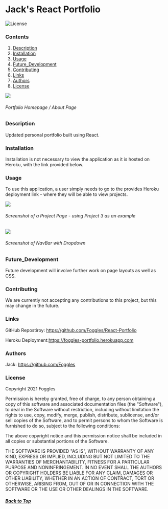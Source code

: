 # Jack's React Portfolio
![License](https://img.shields.io/badge/License-MIT-blue)

### Contents
1. [Description](#Description)
2. [Installation](#Installation)
3. [Usage](#Usage)
4. [Future_Development](#Future_Development)
5. [Contributing](#Contributing)
6. [Links](#Links)
7. [Authors](#Authors)
8. [License](#License)

[<img src="https://res.cloudinary.com/denkxexyj/image/upload/v1623650017/portfolio1_poehbi.png">](About-Page/Home-Page)
###### Portfolio Homepage / About Page
### Description
Updated personal portfolio built using React. 

### Installation
Installation is not necessary to view the application as it is hosted on Heroku, with the link provided below.

### Usage
To use this application, a user simply needs to go to the provides Heroku deployment link - where they will be able to view projects.

[<img src="https://res.cloudinary.com/denkxexyj/image/upload/v1623650014/portfolio2_tfafxl.png">](About-Page/Home-Page)
###### Screenshot of a Project Page - using Project 3 as an example


[<img src="https://res.cloudinary.com/denkxexyj/image/upload/v1623650013/portfolio3_g2n0lp.png">](About-Page/Home-Page)
###### Screenshot of NavBar with Dropdown

### Future_Development
Future development will involve further work on page layouts as well as CSS.


### Contributing
We are currently not accepting any contributions to this project, but this may change in the future.
### Links
GitHub Repostiroy: https://github.com/Foggles/React-Portfolio

Heroku Deployment:https://foggles-portfolio.herokuapp.com
### Authors
Jack: https://github.com/Foggles

### License
Copyright 2021 Foggles

Permission is hereby granted, free of charge, to any person obtaining a copy of this software and associated documentation files (the "Software"), to deal in the Software without restriction, including without limitation the rights to use, copy, modify, merge, publish, distribute, sublicense, and/or sell copies of the Software, and to permit persons to whom the Software is furnished to do so, subject to the following conditions:

The above copyright notice and this permission notice shall be included in all copies or substantial portions of the Software.

THE SOFTWARE IS PROVIDED "AS IS", WITHOUT WARRANTY OF ANY KIND, EXPRESS OR IMPLIED, INCLUDING BUT NOT LIMITED TO THE WARRANTIES OF MERCHANTABILITY, FITNESS FOR A PARTICULAR PURPOSE AND NONINFRINGEMENT. IN NO EVENT SHALL THE AUTHORS OR COPYRIGHT HOLDERS BE LIABLE FOR ANY CLAIM, DAMAGES OR OTHER LIABILITY, WHETHER IN AN ACTION OF CONTRACT, TORT OR OTHERWISE, ARISING FROM, OUT OF OR IN CONNECTION WITH THE SOFTWARE OR THE USE OR OTHER DEALINGS IN THE SOFTWARE.

##### [Back to Top](#Contents)
